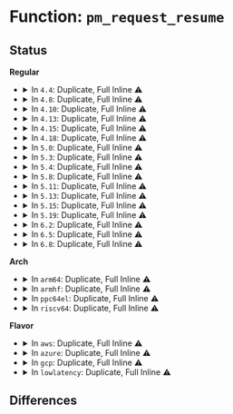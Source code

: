 # Function: <code>pm_request_resume</code>

## Status
<b>Regular</b>
<ul>
<li>
<details>
<summary>In <code>4.4</code>: Duplicate, Full Inline ⚠️</summary>

**Collision:** Static Duplication

**Inline:** Full

**Transformation:** False

**Instances:**

```
In block/elevator.c (ffffffff813b41a8)
Location: include/linux/pm_runtime.h:211
Inline: True
Inline callers:
  - block/elevator.c:__elv_add_request
```
```
In drivers/pci/pci.c (ffffffff81433f1e)
Location: include/linux/pm_runtime.h:211
Inline: True
Inline callers:
  - drivers/pci/pci.c:pci_wakeup
  - drivers/pci/pci.c:pci_pme_list_scan
```
```
In drivers/pci/pcie/pme.c (ffffffff8144b888)
Location: include/linux/pm_runtime.h:211
Inline: True
Inline callers:
  - drivers/pci/pcie/pme.c:pcie_pme_walk_bus
  - drivers/pci/pcie/pme.c:pcie_pme_work_fn
  - drivers/pci/pcie/pme.c:pcie_pme_work_fn
```
```
In drivers/base/power/generic_ops.c (ffffffff81554912)
Location: include/linux/pm_runtime.h:211
Inline: True
```
```
In drivers/usb/core/port.c (ffffffff8161ed76)
Location: include/linux/pm_runtime.h:211
Inline: True
Inline callers:
  - drivers/usb/core/port.c:usb_port_runtime_resume
```
</details>
</li>
<li>
<details>
<summary>In <code>4.8</code>: Duplicate, Full Inline ⚠️</summary>

**Collision:** Static Duplication

**Inline:** Full

**Transformation:** False

**Instances:**

```
In block/elevator.c (ffffffff813f7ea3)
Location: include/linux/pm_runtime.h:217
Inline: True
Inline callers:
  - block/elevator.c:__elv_add_request
```
```
In drivers/pci/pci.c (ffffffff81482c1c)
Location: include/linux/pm_runtime.h:217
Inline: True
Inline callers:
  - drivers/pci/pci.c:pci_pme_list_scan
  - drivers/pci/pci.c:pci_wakeup
```
```
In drivers/pci/pcie/pme.c (ffffffff81497ffd)
Location: include/linux/pm_runtime.h:217
Inline: True
Inline callers:
  - drivers/pci/pcie/pme.c:pcie_pme_work_fn
  - drivers/pci/pcie/pme.c:pcie_pme_work_fn
  - drivers/pci/pcie/pme.c:pcie_pme_walk_bus
```
```
In drivers/base/power/generic_ops.c (ffffffff815a6912)
Location: include/linux/pm_runtime.h:217
Inline: True
```
```
In drivers/usb/core/port.c (ffffffff8167f5d2)
Location: include/linux/pm_runtime.h:217
Inline: True
Inline callers:
  - drivers/usb/core/port.c:usb_port_runtime_resume
```
</details>
</li>
<li>
<details>
<summary>In <code>4.10</code>: Duplicate, Full Inline ⚠️</summary>

**Collision:** Static Duplication

**Inline:** Full

**Transformation:** False

**Instances:**

```
In block/elevator.c (ffffffff814118ce)
Location: include/linux/pm_runtime.h:220
Inline: True
Inline callers:
  - block/elevator.c:__elv_add_request
```
```
In drivers/pci/pci.c (ffffffff814a41ac)
Location: include/linux/pm_runtime.h:220
Inline: True
Inline callers:
  - drivers/pci/pci.c:pci_pme_list_scan
  - drivers/pci/pci.c:pci_wakeup
```
```
In drivers/pci/pci-driver.c (ffffffff814a69a6)
Location: include/linux/pm_runtime.h:220
Inline: True
Inline callers:
  - drivers/pci/pci-driver.c:pci_pm_complete
```
```
In drivers/pci/pcie/pme.c (ffffffff814b98ad)
Location: include/linux/pm_runtime.h:220
Inline: True
Inline callers:
  - drivers/pci/pcie/pme.c:pcie_pme_work_fn
  - drivers/pci/pcie/pme.c:pcie_pme_work_fn
  - drivers/pci/pcie/pme.c:pcie_pme_walk_bus
```
```
In drivers/base/power/generic_ops.c (ffffffff815d50d2)
Location: include/linux/pm_runtime.h:220
Inline: True
```
```
In drivers/usb/core/port.c (ffffffff816ad30f)
Location: include/linux/pm_runtime.h:220
Inline: True
Inline callers:
  - drivers/usb/core/port.c:usb_port_runtime_resume
```
</details>
</li>
<li>
<details>
<summary>In <code>4.13</code>: Duplicate, Full Inline ⚠️</summary>

**Collision:** Static Duplication

**Inline:** Full

**Transformation:** False

**Instances:**

```
In block/elevator.c (ffffffff8141f46a)
Location: include/linux/pm_runtime.h:208
Inline: True
Inline callers:
  - block/elevator.c:__elv_add_request
```
```
In drivers/pci/pci.c (ffffffff814ae1ec)
Location: include/linux/pm_runtime.h:208
Inline: True
Inline callers:
  - drivers/pci/pci.c:pci_pme_list_scan
  - drivers/pci/pci.c:pci_wakeup
```
```
In drivers/pci/pci-driver.c (ffffffff814b0986)
Location: include/linux/pm_runtime.h:208
Inline: True
Inline callers:
  - drivers/pci/pci-driver.c:pci_pm_complete
```
```
In drivers/pci/pcie/pme.c (ffffffff814c408b)
Location: include/linux/pm_runtime.h:208
Inline: True
Inline callers:
  - drivers/pci/pcie/pme.c:pcie_pme_work_fn
  - drivers/pci/pcie/pme.c:pcie_pme_work_fn
  - drivers/pci/pcie/pme.c:pcie_pme_walk_bus
```
```
In drivers/pci/pci-acpi.c (ffffffff814cfe9e)
Location: include/linux/pm_runtime.h:208
Inline: True
Inline callers:
  - drivers/pci/pci-acpi.c:pci_acpi_wake_dev
  - drivers/pci/pci-acpi.c:pci_acpi_wake_dev
```
```
In drivers/acpi/device_pm.c (ffffffff814f9f9f)
Location: include/linux/pm_runtime.h:208
Inline: True
Inline callers:
  - drivers/acpi/device_pm.c:acpi_pm_notify_work_func
```
```
In drivers/base/power/generic_ops.c (ffffffff815e9b92)
Location: include/linux/pm_runtime.h:208
Inline: True
```
```
In drivers/usb/core/port.c (ffffffff816c24ca)
Location: include/linux/pm_runtime.h:208
Inline: True
Inline callers:
  - drivers/usb/core/port.c:usb_port_runtime_resume
```
```
In drivers/i2c/busses/i2c-designware-platdrv.c (ffffffff81727181)
Location: include/linux/pm_runtime.h:208
Inline: True
Inline callers:
  - drivers/i2c/busses/i2c-designware-platdrv.c:dw_i2c_plat_complete
```
</details>
</li>
<li>
<details>
<summary>In <code>4.15</code>: Duplicate, Full Inline ⚠️</summary>

**Collision:** Static Duplication

**Inline:** Full

**Transformation:** False

**Instances:**

```
In block/elevator.c (ffffffff81449f61)
Location: include/linux/pm_runtime.h:208
Inline: True
Inline callers:
  - block/elevator.c:__elv_add_request
```
```
In drivers/pci/pci.c (ffffffff814ed5cc)
Location: include/linux/pm_runtime.h:208
Inline: True
Inline callers:
  - drivers/pci/pci.c:pci_pme_list_scan
  - drivers/pci/pci.c:pci_wakeup
```
```
In drivers/pci/pci-driver.c (ffffffff814eff5f)
Location: include/linux/pm_runtime.h:208
Inline: True
Inline callers:
  - drivers/pci/pci-driver.c:pci_pm_complete
```
```
In drivers/pci/pcie/pme.c (ffffffff815042c7)
Location: include/linux/pm_runtime.h:208
Inline: True
Inline callers:
  - drivers/pci/pcie/pme.c:pcie_pme_work_fn
  - drivers/pci/pcie/pme.c:pcie_pme_work_fn
  - drivers/pci/pcie/pme.c:pcie_pme_walk_bus
```
```
In drivers/pci/pci-acpi.c (ffffffff815100ee)
Location: include/linux/pm_runtime.h:208
Inline: True
Inline callers:
  - drivers/pci/pci-acpi.c:pci_acpi_wake_dev
  - drivers/pci/pci-acpi.c:pci_acpi_wake_dev
```
```
In drivers/acpi/device_pm.c (ffffffff8153baff)
Location: include/linux/pm_runtime.h:208
Inline: True
Inline callers:
  - drivers/acpi/device_pm.c:acpi_pm_notify_work_func
```
```
In drivers/usb/core/port.c (ffffffff8172e29a)
Location: include/linux/pm_runtime.h:208
Inline: True
Inline callers:
  - drivers/usb/core/port.c:usb_port_runtime_resume
```
```
In drivers/i2c/busses/i2c-designware-platdrv.c (ffffffff817987e1)
Location: include/linux/pm_runtime.h:208
Inline: True
Inline callers:
  - drivers/i2c/busses/i2c-designware-platdrv.c:dw_i2c_plat_complete
```
</details>
</li>
<li>
<details>
<summary>In <code>4.18</code>: Duplicate, Full Inline ⚠️</summary>

**Collision:** Static Duplication

**Inline:** Full

**Transformation:** False

**Instances:**

```
In block/elevator.c (ffffffff8147cce3)
Location: include/linux/pm_runtime.h:208
Inline: True
Inline callers:
  - block/elevator.c:__elv_add_request
```
```
In drivers/pci/pci.c (ffffffff8151d1df)
Location: include/linux/pm_runtime.h:208
Inline: True
Inline callers:
  - drivers/pci/pci.c:pci_pme_list_scan
  - drivers/pci/pci.c:pci_wakeup
```
```
In drivers/pci/pci-driver.c (ffffffff81520b1f)
Location: include/linux/pm_runtime.h:208
Inline: True
Inline callers:
  - drivers/pci/pci-driver.c:pci_pm_complete
```
```
In drivers/pci/pcie/pme.c (ffffffff81535263)
Location: include/linux/pm_runtime.h:208
Inline: True
Inline callers:
  - drivers/pci/pcie/pme.c:pcie_pme_work_fn
  - drivers/pci/pcie/pme.c:pcie_pme_work_fn
  - drivers/pci/pcie/pme.c:pcie_pme_walk_bus
```
```
In drivers/pci/pci-acpi.c (ffffffff815451de)
Location: include/linux/pm_runtime.h:208
Inline: True
Inline callers:
  - drivers/pci/pci-acpi.c:pci_acpi_wake_dev
  - drivers/pci/pci-acpi.c:pci_acpi_wake_dev
```
```
In drivers/acpi/device_pm.c (ffffffff8157194f)
Location: include/linux/pm_runtime.h:208
Inline: True
Inline callers:
  - drivers/acpi/device_pm.c:acpi_pm_notify_work_func
```
```
In drivers/usb/core/port.c (ffffffff8176d345)
Location: include/linux/pm_runtime.h:208
Inline: True
Inline callers:
  - drivers/usb/core/port.c:usb_port_runtime_resume
```
```
In drivers/i2c/busses/i2c-designware-platdrv.c (ffffffff817db543)
Location: include/linux/pm_runtime.h:208
Inline: True
```
</details>
</li>
<li>
<details>
<summary>In <code>5.0</code>: Duplicate, Full Inline ⚠️</summary>

**Collision:** Static Duplication

**Inline:** Full

**Transformation:** False

**Instances:**

```
In block/blk-core.c (ffffffff8149e9ce)
Location: include/linux/pm_runtime.h:208
Inline: True
Inline callers:
  - block/blk-core.c:blk_queue_enter
  - block/blk-core.c:blk_queue_enter
```
```
In drivers/pci/pci.c (ffffffff815328df)
Location: include/linux/pm_runtime.h:208
Inline: True
Inline callers:
  - drivers/pci/pci.c:pci_pme_list_scan
  - drivers/pci/pci.c:pci_wakeup
```
```
In drivers/pci/pci-driver.c (ffffffff8153694f)
Location: include/linux/pm_runtime.h:208
Inline: True
Inline callers:
  - drivers/pci/pci-driver.c:pci_pm_complete
```
```
In drivers/pci/pci-acpi.c (ffffffff8154124e)
Location: include/linux/pm_runtime.h:208
Inline: True
Inline callers:
  - drivers/pci/pci-acpi.c:pci_acpi_wake_dev
  - drivers/pci/pci-acpi.c:pci_acpi_wake_dev
```
```
In drivers/pci/pcie/pme.c (ffffffff8154c813)
Location: include/linux/pm_runtime.h:208
Inline: True
Inline callers:
  - drivers/pci/pcie/pme.c:pcie_pme_work_fn
  - drivers/pci/pcie/pme.c:pcie_pme_work_fn
  - drivers/pci/pcie/pme.c:pcie_pme_walk_bus
```
```
In drivers/acpi/device_pm.c (ffffffff8158971f)
Location: include/linux/pm_runtime.h:208
Inline: True
Inline callers:
  - drivers/acpi/device_pm.c:acpi_pm_notify_work_func
```
```
In drivers/usb/core/port.c (ffffffff81791995)
Location: include/linux/pm_runtime.h:208
Inline: True
Inline callers:
  - drivers/usb/core/port.c:usb_port_runtime_resume
```
```
In drivers/i2c/busses/i2c-designware-platdrv.c (ffffffff818028f3)
Location: include/linux/pm_runtime.h:208
Inline: True
```
</details>
</li>
<li>
<details>
<summary>In <code>5.3</code>: Duplicate, Full Inline ⚠️</summary>

**Collision:** Static Duplication

**Inline:** Full

**Transformation:** False

**Instances:**

```
In block/blk-core.c (ffffffff814ccb73)
Location: include/linux/pm_runtime.h:209
Inline: True
Inline callers:
  - block/blk-core.c:blk_queue_enter
  - block/blk-core.c:blk_queue_enter
```
```
In drivers/pci/pci.c (ffffffff8156201b)
Location: include/linux/pm_runtime.h:209
Inline: True
Inline callers:
  - drivers/pci/pci.c:pci_pme_list_scan
  - drivers/pci/pci.c:pci_wakeup
```
```
In drivers/pci/pci-driver.c (ffffffff81566232)
Location: include/linux/pm_runtime.h:209
Inline: True
Inline callers:
  - drivers/pci/pci-driver.c:pci_pm_complete
```
```
In drivers/pci/pci-acpi.c (ffffffff81570ba8)
Location: include/linux/pm_runtime.h:209
Inline: True
Inline callers:
  - drivers/pci/pci-acpi.c:pci_acpi_wake_dev
  - drivers/pci/pci-acpi.c:pci_acpi_wake_dev
```
```
In drivers/pci/pcie/pme.c (ffffffff8157c44d)
Location: include/linux/pm_runtime.h:209
Inline: True
Inline callers:
  - drivers/pci/pcie/pme.c:pcie_pme_work_fn
  - drivers/pci/pcie/pme.c:pcie_pme_work_fn
  - drivers/pci/pcie/pme.c:pcie_pme_walk_bus
```
```
In drivers/acpi/device_pm.c (ffffffff815ba260)
Location: include/linux/pm_runtime.h:209
Inline: True
Inline callers:
  - drivers/acpi/device_pm.c:acpi_pm_notify_work_func
```
```
In drivers/acpi/power.c (ffffffff815caeec)
Location: include/linux/pm_runtime.h:209
Inline: True
Inline callers:
  - drivers/acpi/power.c:__acpi_power_on
```
```
In drivers/usb/core/port.c (ffffffff817d09c9)
Location: include/linux/pm_runtime.h:209
Inline: True
Inline callers:
  - drivers/usb/core/port.c:usb_port_runtime_resume
```
```
In drivers/i2c/busses/i2c-designware-platdrv.c (ffffffff81843db3)
Location: include/linux/pm_runtime.h:209
Inline: True
```
</details>
</li>
<li>
<details>
<summary>In <code>5.4</code>: Duplicate, Full Inline ⚠️</summary>

**Collision:** Static Duplication

**Inline:** Full

**Transformation:** False

**Instances:**

```
In block/blk-core.c (ffffffff814e5daa)
Location: include/linux/pm_runtime.h:209
Inline: True
Inline callers:
  - block/blk-core.c:blk_queue_enter
  - block/blk-core.c:blk_queue_enter
```
```
In drivers/pci/pci.c (ffffffff815831bb)
Location: include/linux/pm_runtime.h:209
Inline: True
Inline callers:
  - drivers/pci/pci.c:pci_pme_list_scan
  - drivers/pci/pci.c:pci_wakeup
```
```
In drivers/pci/pci-driver.c (ffffffff81587592)
Location: include/linux/pm_runtime.h:209
Inline: True
Inline callers:
  - drivers/pci/pci-driver.c:pci_pm_complete
```
```
In drivers/pci/pci-acpi.c (ffffffff81591d98)
Location: include/linux/pm_runtime.h:209
Inline: True
Inline callers:
  - drivers/pci/pci-acpi.c:pci_acpi_wake_dev
  - drivers/pci/pci-acpi.c:pci_acpi_wake_dev
```
```
In drivers/pci/pcie/pme.c (ffffffff8159dead)
Location: include/linux/pm_runtime.h:209
Inline: True
Inline callers:
  - drivers/pci/pcie/pme.c:pcie_pme_work_fn
  - drivers/pci/pcie/pme.c:pcie_pme_work_fn
  - drivers/pci/pcie/pme.c:pcie_pme_walk_bus
```
```
In drivers/acpi/device_pm.c (ffffffff815db4a0)
Location: include/linux/pm_runtime.h:209
Inline: True
Inline callers:
  - drivers/acpi/device_pm.c:acpi_pm_notify_work_func
```
```
In drivers/acpi/power.c (ffffffff815ec16c)
Location: include/linux/pm_runtime.h:209
Inline: True
Inline callers:
  - drivers/acpi/power.c:__acpi_power_on
```
```
In drivers/usb/core/port.c (ffffffff818018e4)
Location: include/linux/pm_runtime.h:209
Inline: True
Inline callers:
  - drivers/usb/core/port.c:usb_port_runtime_resume
```
```
In drivers/i2c/busses/i2c-designware-platdrv.c (ffffffff81875723)
Location: include/linux/pm_runtime.h:209
Inline: True
```
</details>
</li>
<li>
<details>
<summary>In <code>5.8</code>: Duplicate, Full Inline ⚠️</summary>

**Collision:** Static Duplication

**Inline:** Full

**Transformation:** False

**Instances:**

```
In block/blk-core.c (ffffffff81544e52)
Location: include/linux/pm_runtime.h:219
Inline: True
Inline callers:
  - block/blk-core.c:blk_queue_enter
  - block/blk-core.c:blk_queue_enter
```
```
In drivers/pci/pci.c (ffffffff81629d9b)
Location: include/linux/pm_runtime.h:219
Inline: True
Inline callers:
  - drivers/pci/pci.c:pci_pme_list_scan
  - drivers/pci/pci.c:pci_wakeup
```
```
In drivers/pci/pci-driver.c (ffffffff8162d392)
Location: include/linux/pm_runtime.h:219
Inline: True
Inline callers:
  - drivers/pci/pci-driver.c:pci_pm_complete
```
```
In drivers/pci/pcie/pme.c (ffffffff8163d94f)
Location: include/linux/pm_runtime.h:219
Inline: True
Inline callers:
  - drivers/pci/pcie/pme.c:pcie_pme_handle_request
  - drivers/pci/pcie/pme.c:pcie_pme_handle_request
  - drivers/pci/pcie/pme.c:pcie_pme_walk_bus
```
```
In drivers/pci/pci-acpi.c (ffffffff816405a8)
Location: include/linux/pm_runtime.h:219
Inline: True
Inline callers:
  - drivers/pci/pci-acpi.c:pci_acpi_wake_dev
  - drivers/pci/pci-acpi.c:pci_acpi_wake_dev
```
```
In drivers/acpi/device_pm.c (ffffffff816858b0)
Location: include/linux/pm_runtime.h:219
Inline: True
Inline callers:
  - drivers/acpi/device_pm.c:acpi_pm_notify_work_func
```
```
In drivers/acpi/power.c (ffffffff81697d2c)
Location: include/linux/pm_runtime.h:219
Inline: True
Inline callers:
  - drivers/acpi/power.c:__acpi_power_on
```
```
In drivers/usb/core/port.c (ffffffff818d2214)
Location: include/linux/pm_runtime.h:219
Inline: True
Inline callers:
  - drivers/usb/core/port.c:usb_port_runtime_resume
```
```
In drivers/i2c/busses/i2c-designware-platdrv.c (ffffffff8194a243)
Location: include/linux/pm_runtime.h:219
Inline: True
```
</details>
</li>
<li>
<details>
<summary>In <code>5.11</code>: Duplicate, Full Inline ⚠️</summary>

**Collision:** Static Duplication

**Inline:** Full

**Transformation:** False

**Instances:**

```
In block/blk-core.c (ffffffff815613d6)
Location: include/linux/pm_runtime.h:344
Inline: True
Inline callers:
  - block/blk-core.c:blk_queue_enter
  - block/blk-core.c:blk_queue_enter
```
```
In drivers/pci/pci.c (ffffffff816501cb)
Location: include/linux/pm_runtime.h:344
Inline: True
Inline callers:
  - drivers/pci/pci.c:pci_pme_list_scan
  - drivers/pci/pci.c:pci_resume_one
```
```
In drivers/pci/pci-driver.c (ffffffff81652a82)
Location: include/linux/pm_runtime.h:344
Inline: True
Inline callers:
  - drivers/pci/pci-driver.c:pci_pm_complete
```
```
In drivers/pci/pcie/pme.c (ffffffff81663fdf)
Location: include/linux/pm_runtime.h:344
Inline: True
Inline callers:
  - drivers/pci/pcie/pme.c:pcie_pme_handle_request
  - drivers/pci/pcie/pme.c:pcie_pme_handle_request
  - drivers/pci/pcie/pme.c:pcie_pme_walk_bus
```
```
In drivers/pci/pci-acpi.c (ffffffff816669b8)
Location: include/linux/pm_runtime.h:344
Inline: True
Inline callers:
  - drivers/pci/pci-acpi.c:pci_acpi_wake_dev
  - drivers/pci/pci-acpi.c:pci_acpi_wake_dev
```
```
In drivers/acpi/device_pm.c (ffffffff816a36c0)
Location: include/linux/pm_runtime.h:344
Inline: True
Inline callers:
  - drivers/acpi/device_pm.c:acpi_pm_notify_work_func
```
```
In drivers/acpi/power.c (ffffffff816b4e5c)
Location: include/linux/pm_runtime.h:344
Inline: True
Inline callers:
  - drivers/acpi/power.c:__acpi_power_on
```
```
In drivers/usb/core/port.c (ffffffff818dc5f4)
Location: include/linux/pm_runtime.h:344
Inline: True
Inline callers:
  - drivers/usb/core/port.c:usb_port_runtime_resume
```
```
In drivers/i2c/busses/i2c-designware-platdrv.c (ffffffff8194fdd3)
Location: include/linux/pm_runtime.h:344
Inline: True
```
</details>
</li>
<li>
<details>
<summary>In <code>5.13</code>: Duplicate, Full Inline ⚠️</summary>

**Collision:** Static Duplication

**Inline:** Full

**Transformation:** False

**Instances:**

```
In block/blk-core.c (ffffffff81569b26)
Location: include/linux/pm_runtime.h:344
Inline: True
Inline callers:
  - block/blk-core.c:blk_queue_enter
  - block/blk-core.c:blk_queue_enter
```
```
In drivers/pci/pci.c (ffffffff81632d8b)
Location: include/linux/pm_runtime.h:344
Inline: True
Inline callers:
  - drivers/pci/pci.c:pci_pme_list_scan
  - drivers/pci/pci.c:pci_resume_one
```
```
In drivers/pci/pci-driver.c (ffffffff81635542)
Location: include/linux/pm_runtime.h:344
Inline: True
Inline callers:
  - drivers/pci/pci-driver.c:pci_pm_complete
```
```
In drivers/pci/pcie/pme.c (ffffffff8164644f)
Location: include/linux/pm_runtime.h:344
Inline: True
Inline callers:
  - drivers/pci/pcie/pme.c:pcie_pme_handle_request
  - drivers/pci/pcie/pme.c:pcie_pme_handle_request
  - drivers/pci/pcie/pme.c:pcie_pme_walk_bus
```
```
In drivers/pci/pci-acpi.c (ffffffff81648e68)
Location: include/linux/pm_runtime.h:344
Inline: True
Inline callers:
  - drivers/pci/pci-acpi.c:pci_acpi_wake_dev
  - drivers/pci/pci-acpi.c:pci_acpi_wake_dev
```
```
In drivers/acpi/device_pm.c (ffffffff816864c0)
Location: include/linux/pm_runtime.h:344
Inline: True
Inline callers:
  - drivers/acpi/device_pm.c:acpi_pm_notify_work_func
```
```
In drivers/acpi/power.c (ffffffff81696f04)
Location: include/linux/pm_runtime.h:344
Inline: True
Inline callers:
  - drivers/acpi/power.c:__acpi_power_on
```
```
In drivers/usb/core/port.c (ffffffff818bf7d6)
Location: include/linux/pm_runtime.h:344
Inline: True
Inline callers:
  - drivers/usb/core/port.c:usb_port_runtime_resume
```
```
In drivers/i2c/busses/i2c-designware-platdrv.c (ffffffff81933c93)
Location: include/linux/pm_runtime.h:344
Inline: True
```
</details>
</li>
<li>
<details>
<summary>In <code>5.15</code>: Duplicate, Full Inline ⚠️</summary>

**Collision:** Static Duplication

**Inline:** Full

**Transformation:** False

**Instances:**

```
In block/blk-core.c (ffffffff815cd47f)
Location: include/linux/pm_runtime.h:351
Inline: True
Inline callers:
  - block/blk-core.c:__submit_bio
  - block/blk-core.c:__submit_bio
  - block/blk-core.c:blk_queue_enter
  - block/blk-core.c:blk_queue_enter
```
```
In drivers/pci/pci.c (ffffffff816a2efb)
Location: include/linux/pm_runtime.h:351
Inline: True
Inline callers:
  - drivers/pci/pci.c:pci_pme_list_scan
  - drivers/pci/pci.c:pci_resume_one
```
```
In drivers/pci/pci-driver.c (ffffffff816a5452)
Location: include/linux/pm_runtime.h:351
Inline: True
Inline callers:
  - drivers/pci/pci-driver.c:pci_pm_complete
```
```
In drivers/pci/pcie/pme.c (ffffffff816b7cbf)
Location: include/linux/pm_runtime.h:351
Inline: True
Inline callers:
  - drivers/pci/pcie/pme.c:pcie_pme_handle_request
  - drivers/pci/pcie/pme.c:pcie_pme_handle_request
  - drivers/pci/pcie/pme.c:pcie_pme_walk_bus
```
```
In drivers/pci/pci-acpi.c (ffffffff816ba8b8)
Location: include/linux/pm_runtime.h:351
Inline: True
Inline callers:
  - drivers/pci/pci-acpi.c:pci_acpi_wake_dev
  - drivers/pci/pci-acpi.c:pci_acpi_wake_dev
```
```
In drivers/acpi/device_pm.c (ffffffff816fb7d0)
Location: include/linux/pm_runtime.h:351
Inline: True
Inline callers:
  - drivers/acpi/device_pm.c:acpi_pm_notify_work_func
```
```
In drivers/acpi/power.c (ffffffff8170cdaa)
Location: include/linux/pm_runtime.h:351
Inline: True
Inline callers:
  - drivers/acpi/power.c:__acpi_power_on
```
```
In drivers/usb/core/port.c (ffffffff81955e46)
Location: include/linux/pm_runtime.h:351
Inline: True
Inline callers:
  - drivers/usb/core/port.c:usb_port_runtime_resume
```
```
In drivers/i2c/busses/i2c-designware-platdrv.c (ffffffff819d7093)
Location: include/linux/pm_runtime.h:351
Inline: True
```
</details>
</li>
<li>
<details>
<summary>In <code>5.19</code>: Duplicate, Full Inline ⚠️</summary>

**Collision:** Static Duplication

**Inline:** Full

**Transformation:** False

**Instances:**

```
In block/blk-core.c (ffffffff81678a07)
Location: include/linux/pm_runtime.h:380
Inline: True
Inline callers:
  - block/blk-core.c:__bio_queue_enter
  - block/blk-core.c:__bio_queue_enter
  - block/blk-core.c:blk_queue_enter
  - block/blk-core.c:blk_queue_enter
```
```
In drivers/pci/pci.c (ffffffff817c50c2)
Location: include/linux/pm_runtime.h:380
Inline: True
Inline callers:
  - drivers/pci/pci.c:pci_pme_list_scan
  - drivers/pci/pci.c:pci_resume_one
```
```
In drivers/pci/pci-driver.c (ffffffff817c7ac6)
Location: include/linux/pm_runtime.h:380
Inline: True
Inline callers:
  - drivers/pci/pci-driver.c:pci_pm_complete
```
```
In drivers/pci/pcie/pme.c (ffffffff817dc0be)
Location: include/linux/pm_runtime.h:380
Inline: True
Inline callers:
  - drivers/pci/pcie/pme.c:pcie_pme_handle_request
  - drivers/pci/pcie/pme.c:pcie_pme_handle_request
  - drivers/pci/pcie/pme.c:pcie_pme_walk_bus
```
```
In drivers/pci/pci-acpi.c (ffffffff817df19e)
Location: include/linux/pm_runtime.h:380
Inline: True
Inline callers:
  - drivers/pci/pci-acpi.c:pci_acpi_wake_dev
  - drivers/pci/pci-acpi.c:pci_acpi_wake_dev
```
```
In drivers/acpi/device_pm.c (ffffffff81828c8f)
Location: include/linux/pm_runtime.h:380
Inline: True
Inline callers:
  - drivers/acpi/device_pm.c:acpi_pm_notify_work_func
```
```
In drivers/acpi/power.c (ffffffff8183b56a)
Location: include/linux/pm_runtime.h:380
Inline: True
Inline callers:
  - drivers/acpi/power.c:__acpi_power_on
```
```
In drivers/usb/core/port.c (ffffffff81aaf0a1)
Location: include/linux/pm_runtime.h:380
Inline: True
Inline callers:
  - drivers/usb/core/port.c:usb_port_runtime_resume
```
```
In drivers/i2c/busses/i2c-designware-platdrv.c (ffffffff81b39bab)
Location: include/linux/pm_runtime.h:380
Inline: True
```
</details>
</li>
<li>
<details>
<summary>In <code>6.2</code>: Duplicate, Full Inline ⚠️</summary>

**Collision:** Static Duplication

**Inline:** Full

**Transformation:** False

**Instances:**

```
In block/blk-core.c (ffffffff81734e7b)
Location: include/linux/pm_runtime.h:384
Inline: True
Inline callers:
  - block/blk-core.c:__bio_queue_enter
  - block/blk-core.c:__bio_queue_enter
  - block/blk-core.c:blk_queue_enter
  - block/blk-core.c:blk_queue_enter
```
```
In drivers/pci/pci.c (ffffffff818e2142)
Location: include/linux/pm_runtime.h:384
Inline: True
Inline callers:
  - drivers/pci/pci.c:pci_pme_list_scan
  - drivers/pci/pci.c:pci_resume_one
```
```
In drivers/pci/pci-driver.c (ffffffff818e5236)
Location: include/linux/pm_runtime.h:384
Inline: True
Inline callers:
  - drivers/pci/pci-driver.c:pci_pm_complete
```
```
In drivers/pci/pcie/pme.c (ffffffff818fdf22)
Location: include/linux/pm_runtime.h:384
Inline: True
Inline callers:
  - drivers/pci/pcie/pme.c:pcie_pme_handle_request
  - drivers/pci/pcie/pme.c:pcie_pme_handle_request
  - drivers/pci/pcie/pme.c:pcie_pme_walk_bus
```
```
In drivers/pci/pci-acpi.c (ffffffff81901efe)
Location: include/linux/pm_runtime.h:384
Inline: True
Inline callers:
  - drivers/pci/pci-acpi.c:pci_acpi_wake_dev
  - drivers/pci/pci-acpi.c:pci_acpi_wake_dev
```
```
In drivers/acpi/device_pm.c (ffffffff8195ad9f)
Location: include/linux/pm_runtime.h:384
Inline: True
Inline callers:
  - drivers/acpi/device_pm.c:acpi_pm_notify_work_func
```
```
In drivers/acpi/power.c (ffffffff81970cdd)
Location: include/linux/pm_runtime.h:384
Inline: True
Inline callers:
  - drivers/acpi/power.c:__acpi_power_on
```
```
In drivers/usb/core/port.c (ffffffff81c36ba0)
Location: include/linux/pm_runtime.h:384
Inline: True
Inline callers:
  - drivers/usb/core/port.c:usb_port_runtime_resume
```
</details>
</li>
<li>
<details>
<summary>In <code>6.5</code>: Duplicate, Full Inline ⚠️</summary>

**Collision:** Static Duplication

**Inline:** Full

**Transformation:** False

**Instances:**

```
In block/blk-core.c (ffffffff817713db)
Location: include/linux/pm_runtime.h:384
Inline: True
Inline callers:
  - block/blk-core.c:__bio_queue_enter
  - block/blk-core.c:__bio_queue_enter
  - block/blk-core.c:blk_queue_enter
  - block/blk-core.c:blk_queue_enter
```
```
In drivers/pci/pci.c (ffffffff81925582)
Location: include/linux/pm_runtime.h:384
Inline: True
Inline callers:
  - drivers/pci/pci.c:pci_pme_list_scan
  - drivers/pci/pci.c:pci_resume_one
```
```
In drivers/pci/pci-driver.c (ffffffff81928876)
Location: include/linux/pm_runtime.h:384
Inline: True
Inline callers:
  - drivers/pci/pci-driver.c:pci_pm_complete
```
```
In drivers/pci/pcie/pme.c (ffffffff819413d4)
Location: include/linux/pm_runtime.h:384
Inline: True
Inline callers:
  - drivers/pci/pcie/pme.c:pcie_pme_handle_request
  - drivers/pci/pcie/pme.c:pcie_pme_handle_request
  - drivers/pci/pcie/pme.c:pcie_pme_walk_bus
```
```
In drivers/pci/pci-acpi.c (ffffffff819454b7)
Location: include/linux/pm_runtime.h:384
Inline: True
Inline callers:
  - drivers/pci/pci-acpi.c:pci_acpi_wake_dev
  - drivers/pci/pci-acpi.c:pci_acpi_wake_dev
```
```
In drivers/acpi/device_pm.c (ffffffff819a126f)
Location: include/linux/pm_runtime.h:384
Inline: True
Inline callers:
  - drivers/acpi/device_pm.c:acpi_pm_notify_work_func
```
```
In drivers/acpi/power.c (ffffffff819b736d)
Location: include/linux/pm_runtime.h:384
Inline: True
Inline callers:
  - drivers/acpi/power.c:__acpi_power_on
```
```
In drivers/usb/core/port.c (ffffffff81c9de90)
Location: include/linux/pm_runtime.h:384
Inline: True
Inline callers:
  - drivers/usb/core/port.c:usb_port_runtime_resume
```
</details>
</li>
<li>
<details>
<summary>In <code>6.8</code>: Duplicate, Full Inline ⚠️</summary>

**Collision:** Static Duplication

**Inline:** Full

**Transformation:** False

**Instances:**

```
In block/blk-core.c (ffffffff817b371b)
Location: include/linux/pm_runtime.h:382
Inline: True
Inline callers:
  - block/blk-core.c:__bio_queue_enter
  - block/blk-core.c:__bio_queue_enter
  - block/blk-core.c:blk_queue_enter
  - block/blk-core.c:blk_queue_enter
```
```
In drivers/pci/pci.c (ffffffff8196dccf)
Location: include/linux/pm_runtime.h:382
Inline: True
Inline callers:
  - drivers/pci/pci.c:pci_pme_list_scan
  - drivers/pci/pci.c:pci_resume_one
```
```
In drivers/pci/pci-driver.c (ffffffff81971096)
Location: include/linux/pm_runtime.h:382
Inline: True
Inline callers:
  - drivers/pci/pci-driver.c:pci_pm_complete
```
```
In drivers/pci/pcie/pme.c (ffffffff8198a634)
Location: include/linux/pm_runtime.h:382
Inline: True
Inline callers:
  - drivers/pci/pcie/pme.c:pcie_pme_handle_request
  - drivers/pci/pcie/pme.c:pcie_pme_handle_request
  - drivers/pci/pcie/pme.c:pcie_pme_walk_bus
```
```
In drivers/pci/pci-acpi.c (ffffffff8198e7e7)
Location: include/linux/pm_runtime.h:382
Inline: True
Inline callers:
  - drivers/pci/pci-acpi.c:pci_acpi_wake_dev
  - drivers/pci/pci-acpi.c:pci_acpi_wake_dev
```
```
In drivers/acpi/device_pm.c (ffffffff819e991f)
Location: include/linux/pm_runtime.h:382
Inline: True
Inline callers:
  - drivers/acpi/device_pm.c:acpi_pm_notify_work_func
```
```
In drivers/acpi/power.c (ffffffff81a0191d)
Location: include/linux/pm_runtime.h:382
Inline: True
Inline callers:
  - drivers/acpi/power.c:__acpi_power_on
```
```
In drivers/scsi/sd.c (ffffffff81c40655)
Location: include/linux/pm_runtime.h:382
Inline: True
```
```
In drivers/usb/core/port.c (ffffffff81d52a40)
Location: include/linux/pm_runtime.h:382
Inline: True
Inline callers:
  - drivers/usb/core/port.c:usb_port_runtime_resume
```
</details>
</li>
</ul>
<b>Arch</b>
<ul>
<li>
<details>
<summary>In <code>arm64</code>: Duplicate, Full Inline ⚠️</summary>

**Collision:** Static Duplication

**Inline:** Full

**Transformation:** False

**Instances:**

```
In block/blk-core.c (ffff8000105e3364)
Location: include/linux/pm_runtime.h:209
Inline: True
Inline callers:
  - block/blk-core.c:blk_queue_enter
  - block/blk-core.c:blk_queue_enter
```
```
In drivers/pci/pci.c (ffff8000106e7004)
Location: include/linux/pm_runtime.h:209
Inline: True
Inline callers:
  - drivers/pci/pci.c:pci_pme_list_scan
  - drivers/pci/pci.c:pci_wakeup
```
```
In drivers/pci/pci-driver.c (ffff8000106eb23c)
Location: include/linux/pm_runtime.h:209
Inline: True
Inline callers:
  - drivers/pci/pci-driver.c:pci_pm_complete
```
```
In drivers/pci/pci-acpi.c (ffff8000106f7c00)
Location: include/linux/pm_runtime.h:209
Inline: True
Inline callers:
  - drivers/pci/pci-acpi.c:pci_acpi_wake_dev
  - drivers/pci/pci-acpi.c:pci_acpi_wake_dev
```
```
In drivers/pci/pcie/pme.c (ffff800010706344)
Location: include/linux/pm_runtime.h:209
Inline: True
Inline callers:
  - drivers/pci/pcie/pme.c:pcie_pme_work_fn
  - drivers/pci/pcie/pme.c:pcie_pme_work_fn
  - drivers/pci/pcie/pme.c:pcie_pme_walk_bus
```
```
In drivers/acpi/device_pm.c (ffff8000107674d0)
Location: include/linux/pm_runtime.h:209
Inline: True
Inline callers:
  - drivers/acpi/device_pm.c:acpi_pm_notify_work_func
```
```
In drivers/acpi/power.c (ffff80001077788c)
Location: include/linux/pm_runtime.h:209
Inline: True
Inline callers:
  - drivers/acpi/power.c:__acpi_power_on
```
```
In drivers/usb/core/port.c (ffff800010a35d5c)
Location: include/linux/pm_runtime.h:209
Inline: True
Inline callers:
  - drivers/usb/core/port.c:usb_port_runtime_resume
```
```
In drivers/i2c/busses/i2c-designware-platdrv.c (ffff800010aba520)
Location: include/linux/pm_runtime.h:209
Inline: True
```
</details>
</li>
<li>
<details>
<summary>In <code>armhf</code>: Duplicate, Full Inline ⚠️</summary>

**Collision:** Static Duplication

**Inline:** Full

**Transformation:** False

**Instances:**

```
In block/blk-core.c (c0790680)
Location: include/linux/pm_runtime.h:209
Inline: True
Inline callers:
  - block/blk-core.c:blk_queue_enter
  - block/blk-core.c:blk_queue_enter
```
```
In drivers/pci/pci.c (c0882244)
Location: include/linux/pm_runtime.h:209
Inline: True
Inline callers:
  - drivers/pci/pci.c:pci_pme_list_scan
  - drivers/pci/pci.c:pci_wakeup
```
```
In drivers/pci/pci-driver.c (c0886d0c)
Location: include/linux/pm_runtime.h:209
Inline: True
Inline callers:
  - drivers/pci/pci-driver.c:pci_pm_complete
```
```
In drivers/pci/pcie/pme.c (c089d330)
Location: include/linux/pm_runtime.h:209
Inline: True
Inline callers:
  - drivers/pci/pcie/pme.c:pcie_pme_work_fn
  - drivers/pci/pcie/pme.c:pcie_pme_work_fn
  - drivers/pci/pcie/pme.c:pcie_pme_walk_bus
```
```
In drivers/usb/core/port.c (c0b08ac4)
Location: include/linux/pm_runtime.h:209
Inline: True
Inline callers:
  - drivers/usb/core/port.c:usb_port_runtime_resume
```
```
In drivers/i2c/busses/i2c-designware-platdrv.c (c0b99ba8)
Location: include/linux/pm_runtime.h:209
Inline: True
```
</details>
</li>
<li>
<details>
<summary>In <code>ppc64el</code>: Duplicate, Full Inline ⚠️</summary>

**Collision:** Static Duplication

**Inline:** Full

**Transformation:** False

**Instances:**

```
In block/blk-core.c (c000000000776c10)
Location: include/linux/pm_runtime.h:209
Inline: True
Inline callers:
  - block/blk-core.c:blk_queue_enter
  - block/blk-core.c:blk_queue_enter
```
```
In drivers/pci/pci.c (c000000000861648)
Location: include/linux/pm_runtime.h:209
Inline: True
Inline callers:
  - drivers/pci/pci.c:pci_pme_list_scan
  - drivers/pci/pci.c:pci_wakeup
```
```
In drivers/pci/pci-driver.c (c00000000086694c)
Location: include/linux/pm_runtime.h:209
Inline: True
Inline callers:
  - drivers/pci/pci-driver.c:pci_pm_complete
```
```
In drivers/usb/core/port.c (c000000000af31c4)
Location: include/linux/pm_runtime.h:209
Inline: True
Inline callers:
  - drivers/usb/core/port.c:usb_port_runtime_resume
```
```
In drivers/i2c/busses/i2c-designware-platdrv.c (c000000000b9dbc8)
Location: include/linux/pm_runtime.h:209
Inline: True
```
</details>
</li>
<li>
<details>
<summary>In <code>riscv64</code>: Duplicate, Full Inline ⚠️</summary>

**Collision:** Static Duplication

**Inline:** Full

**Transformation:** False

**Instances:**

```
In block/blk-core.c (ffffffe000424f4e)
Location: include/linux/pm_runtime.h:209
Inline: True
Inline callers:
  - block/blk-core.c:blk_queue_enter
  - block/blk-core.c:blk_queue_enter
```
```
In drivers/pci/pci.c (ffffffe0004bd79a)
Location: include/linux/pm_runtime.h:209
Inline: True
Inline callers:
  - drivers/pci/pci.c:pci_pme_wakeup
  - drivers/pci/pci.c:pci_wakeup
```
```
In drivers/pci/pcie/pme.c (ffffffe0004d3fde)
Location: include/linux/pm_runtime.h:209
Inline: True
Inline callers:
  - drivers/pci/pcie/pme.c:pcie_pme_work_fn
  - drivers/pci/pcie/pme.c:pcie_pme_work_fn
  - drivers/pci/pcie/pme.c:pcie_pme_walk_bus
```
```
In drivers/usb/core/port.c (ffffffe000652baa)
Location: include/linux/pm_runtime.h:209
Inline: True
Inline callers:
  - drivers/usb/core/port.c:usb_port_runtime_resume
```
</details>
</li>
</ul>
<b>Flavor</b>
<ul>
<li>
<details>
<summary>In <code>aws</code>: Duplicate, Full Inline ⚠️</summary>

**Collision:** Static Duplication

**Inline:** Full

**Transformation:** False

**Instances:**

```
In block/blk-core.c (ffffffff814de38a)
Location: include/linux/pm_runtime.h:209
Inline: True
Inline callers:
  - block/blk-core.c:blk_queue_enter
  - block/blk-core.c:blk_queue_enter
```
```
In drivers/pci/pci.c (ffffffff815776db)
Location: include/linux/pm_runtime.h:209
Inline: True
Inline callers:
  - drivers/pci/pci.c:pci_pme_list_scan
  - drivers/pci/pci.c:pci_wakeup
```
```
In drivers/pci/pci-driver.c (0)
Location: include/linux/pm_runtime.h:209
Inline: True
```
```
In drivers/pci/pci-acpi.c (ffffffff81585c28)
Location: include/linux/pm_runtime.h:209
Inline: True
Inline callers:
  - drivers/pci/pci-acpi.c:pci_acpi_wake_dev
  - drivers/pci/pci-acpi.c:pci_acpi_wake_dev
```
```
In drivers/pci/pcie/pme.c (ffffffff815916ad)
Location: include/linux/pm_runtime.h:209
Inline: True
Inline callers:
  - drivers/pci/pcie/pme.c:pcie_pme_work_fn
  - drivers/pci/pcie/pme.c:pcie_pme_work_fn
  - drivers/pci/pcie/pme.c:pcie_pme_walk_bus
```
```
In drivers/acpi/device_pm.c (ffffffff815cdc80)
Location: include/linux/pm_runtime.h:209
Inline: True
Inline callers:
  - drivers/acpi/device_pm.c:acpi_pm_notify_work_func
```
```
In drivers/acpi/power.c (ffffffff815db4df)
Location: include/linux/pm_runtime.h:209
Inline: True
Inline callers:
  - drivers/acpi/power.c:__acpi_power_on
```
```
In drivers/usb/core/port.c (ffffffff817b9cc4)
Location: include/linux/pm_runtime.h:209
Inline: True
Inline callers:
  - drivers/usb/core/port.c:usb_port_runtime_resume
```
</details>
</li>
<li>
<details>
<summary>In <code>azure</code>: Duplicate, Full Inline ⚠️</summary>

**Collision:** Static Duplication

**Inline:** Full

**Transformation:** False

**Instances:**

```
In block/blk-core.c (ffffffff814ced2a)
Location: include/linux/pm_runtime.h:209
Inline: True
Inline callers:
  - block/blk-core.c:blk_queue_enter
  - block/blk-core.c:blk_queue_enter
```
```
In drivers/pci/pci.c (ffffffff81565e3b)
Location: include/linux/pm_runtime.h:209
Inline: True
Inline callers:
  - drivers/pci/pci.c:pci_pme_list_scan
  - drivers/pci/pci.c:pci_wakeup
```
```
In drivers/pci/pci-driver.c (ffffffff8156a1f2)
Location: include/linux/pm_runtime.h:209
Inline: True
Inline callers:
  - drivers/pci/pci-driver.c:pci_pm_complete
```
```
In drivers/pci/pci-acpi.c (ffffffff815749f8)
Location: include/linux/pm_runtime.h:209
Inline: True
Inline callers:
  - drivers/pci/pci-acpi.c:pci_acpi_wake_dev
  - drivers/pci/pci-acpi.c:pci_acpi_wake_dev
```
```
In drivers/pci/pcie/pme.c (ffffffff815809a1)
Location: include/linux/pm_runtime.h:209
Inline: True
Inline callers:
  - drivers/pci/pcie/pme.c:pcie_pme_work_fn
  - drivers/pci/pcie/pme.c:pcie_pme_work_fn
  - drivers/pci/pcie/pme.c:pcie_pme_walk_bus
```
```
In drivers/acpi/device_pm.c (ffffffff815b77f0)
Location: include/linux/pm_runtime.h:209
Inline: True
Inline callers:
  - drivers/acpi/device_pm.c:acpi_pm_notify_work_func
```
```
In drivers/acpi/power.c (ffffffff815c6b1f)
Location: include/linux/pm_runtime.h:209
Inline: True
Inline callers:
  - drivers/acpi/power.c:__acpi_power_on
```
```
In drivers/usb/core/port.c (ffffffff817ab6f4)
Location: include/linux/pm_runtime.h:209
Inline: True
Inline callers:
  - drivers/usb/core/port.c:usb_port_runtime_resume
```
</details>
</li>
<li>
<details>
<summary>In <code>gcp</code>: Duplicate, Full Inline ⚠️</summary>

**Collision:** Static Duplication

**Inline:** Full

**Transformation:** False

**Instances:**

```
In block/blk-core.c (ffffffff814da41a)
Location: include/linux/pm_runtime.h:209
Inline: True
Inline callers:
  - block/blk-core.c:blk_queue_enter
  - block/blk-core.c:blk_queue_enter
```
```
In drivers/pci/pci.c (ffffffff81576f0b)
Location: include/linux/pm_runtime.h:209
Inline: True
Inline callers:
  - drivers/pci/pci.c:pci_pme_list_scan
  - drivers/pci/pci.c:pci_wakeup
```
```
In drivers/pci/pci-driver.c (ffffffff8157b2e2)
Location: include/linux/pm_runtime.h:209
Inline: True
Inline callers:
  - drivers/pci/pci-driver.c:pci_pm_complete
```
```
In drivers/pci/pci-acpi.c (ffffffff81585ae8)
Location: include/linux/pm_runtime.h:209
Inline: True
Inline callers:
  - drivers/pci/pci-acpi.c:pci_acpi_wake_dev
  - drivers/pci/pci-acpi.c:pci_acpi_wake_dev
```
```
In drivers/pci/pcie/pme.c (ffffffff81591bfd)
Location: include/linux/pm_runtime.h:209
Inline: True
Inline callers:
  - drivers/pci/pcie/pme.c:pcie_pme_work_fn
  - drivers/pci/pcie/pme.c:pcie_pme_work_fn
  - drivers/pci/pcie/pme.c:pcie_pme_walk_bus
```
```
In drivers/acpi/device_pm.c (ffffffff815cf780)
Location: include/linux/pm_runtime.h:209
Inline: True
Inline callers:
  - drivers/acpi/device_pm.c:acpi_pm_notify_work_func
```
```
In drivers/acpi/power.c (ffffffff815e044c)
Location: include/linux/pm_runtime.h:209
Inline: True
Inline callers:
  - drivers/acpi/power.c:__acpi_power_on
```
```
In drivers/usb/core/port.c (ffffffff817f6764)
Location: include/linux/pm_runtime.h:209
Inline: True
Inline callers:
  - drivers/usb/core/port.c:usb_port_runtime_resume
```
```
In drivers/i2c/busses/i2c-designware-platdrv.c (ffffffff8186abd3)
Location: include/linux/pm_runtime.h:209
Inline: True
```
</details>
</li>
<li>
<details>
<summary>In <code>lowlatency</code>: Duplicate, Full Inline ⚠️</summary>

**Collision:** Static Duplication

**Inline:** Full

**Transformation:** False

**Instances:**

```
In block/blk-core.c (ffffffff814f3095)
Location: include/linux/pm_runtime.h:209
Inline: True
Inline callers:
  - block/blk-core.c:blk_queue_enter
  - block/blk-core.c:blk_queue_enter
```
```
In drivers/pci/pci.c (ffffffff815913eb)
Location: include/linux/pm_runtime.h:209
Inline: True
Inline callers:
  - drivers/pci/pci.c:pci_pme_list_scan
  - drivers/pci/pci.c:pci_wakeup
```
```
In drivers/pci/pci-driver.c (ffffffff815958f2)
Location: include/linux/pm_runtime.h:209
Inline: True
Inline callers:
  - drivers/pci/pci-driver.c:pci_pm_complete
```
```
In drivers/pci/pci-acpi.c (ffffffff8159ff98)
Location: include/linux/pm_runtime.h:209
Inline: True
Inline callers:
  - drivers/pci/pci-acpi.c:pci_acpi_wake_dev
  - drivers/pci/pci-acpi.c:pci_acpi_wake_dev
```
```
In drivers/pci/pcie/pme.c (ffffffff815ac270)
Location: include/linux/pm_runtime.h:209
Inline: True
Inline callers:
  - drivers/pci/pcie/pme.c:pcie_pme_work_fn
  - drivers/pci/pcie/pme.c:pcie_pme_work_fn
  - drivers/pci/pcie/pme.c:pcie_pme_walk_bus
```
```
In drivers/acpi/device_pm.c (ffffffff815e9640)
Location: include/linux/pm_runtime.h:209
Inline: True
Inline callers:
  - drivers/acpi/device_pm.c:acpi_pm_notify_work_func
```
```
In drivers/acpi/power.c (ffffffff815fa30c)
Location: include/linux/pm_runtime.h:209
Inline: True
Inline callers:
  - drivers/acpi/power.c:__acpi_power_on
```
```
In drivers/usb/core/port.c (ffffffff818109a4)
Location: include/linux/pm_runtime.h:209
Inline: True
Inline callers:
  - drivers/usb/core/port.c:usb_port_runtime_resume
```
```
In drivers/i2c/busses/i2c-designware-platdrv.c (ffffffff81884b63)
Location: include/linux/pm_runtime.h:209
Inline: True
```
</details>
</li>
</ul>

## Differences
